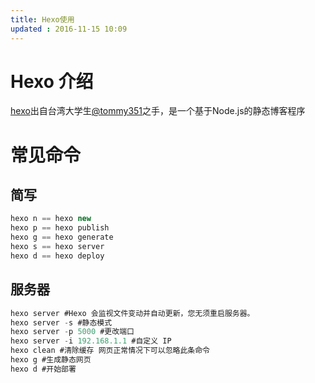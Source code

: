 ```yaml
---
title: Hexo使用
updated : 2016-11-15 10:09   
---
```

# Hexo 介绍

[hexo](https://github.com/hexojs/hexo)出自台湾大学生[@tommy351](https://twitter.com/tommy351)之手，是一个基于Node.js的静态博客程序  

# 常见命令  

## 简写

``` js
hexo n == hexo new
hexo p == hexo publish
hexo g == hexo generate
hexo s == hexo server
hexo d == hexo deploy
```
<!-- more -->
## 服务器
``` js
hexo server #Hexo 会监视文件变动并自动更新，您无须重启服务器。
hexo server -s #静态模式
hexo server -p 5000 #更改端口
hexo server -i 192.168.1.1 #自定义 IP
hexo clean #清除缓存 网页正常情况下可以忽略此条命令
hexo g #生成静态网页
hexo d #开始部署
```